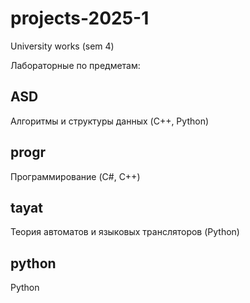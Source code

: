 # projects-2025-1
University works (sem 4)

Лабораторные по предметам:


## ASD
Алгоритмы и структуры данных (C++, Python)
## progr
Программирование (C#, C++)
## tayat
Теория автоматов и языковых трансляторов (Python)
## python
Python
